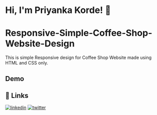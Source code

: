 # Hi, I'm Priyanka Korde! 👋

# Responsive-Simple-Coffee-Shop-Website-Design
This is simple Responsive design for Coffee Shop Website made using HTML and CSS only. 



## Demo




## 🔗 Links
[![linkedin](https://img.shields.io/badge/linkedin-0A66C2?style=for-the-badge&logo=linkedin&logoColor=white)](https://www.linkedin.com/in/priyanka-korde-2029521a1/)
[![twitter](https://img.shields.io/badge/twitter-1DA1F2?style=for-the-badge&logo=twitter&logoColor=white)](https://twitter.com/priyankakorde)



